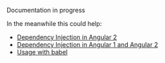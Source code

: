 Documentation in progress

In the meanwhile this could help:
 - [Dependency Injection in Angular 2](http://blog.thoughtram.io/angular/2015/05/18/dependency-injection-in-angular-2.html)
 - [Dependency Injection in Angular 1 and Angular 2](http://victorsavkin.com/post/126514197956/dependency-injection-in-angular-1-and-angular-2)
 - [Usage with babel](https://github.com/shuhei/babel-plugin-angular2-annotations)
